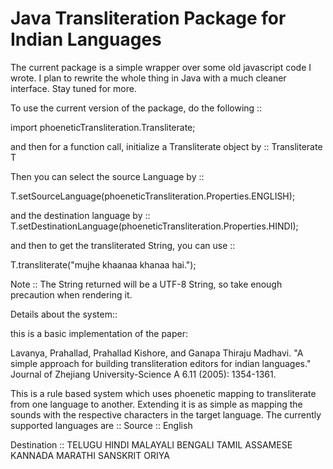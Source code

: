 # Java Transliteration Package for Indian Languages

The current package is a simple wrapper over some old javascript code I wrote.
I plan to rewrite the whole thing in Java with a much cleaner interface.
Stay tuned for more.

To use the current version of the package, do the following ::

import phoeneticTransliteration.Transliterate;

and then for a function call, initialize a Transliterate object by ::
Transliterate T 

Then you can select the source Language by ::

T.setSourceLanguage(phoeneticTransliteration.Properties.ENGLISH);

and the destination language by ::
T.setDestinationLanguage(phoeneticTransliteration.Properties.HINDI);

and then to get the transliterated String, you can use :: 

T.transliterate("mujhe khaanaa khanaa hai."); 

Note :: The String returned will be a UTF-8 String, so take enough precaution when rendering it.


Details about the system::

this is a basic implementation of the paper:

Lavanya, Prahallad, Prahallad Kishore, and Ganapa Thiraju Madhavi. "A simple approach for building transliteration editors for indian languages." Journal of Zhejiang University-Science A 6.11 (2005): 1354-1361.

This is a rule based system which uses phoenetic mapping to transliterate from one language to another. Extending it is as simple as 
mapping the sounds with the respective characters in the target language.
The currently supported languages are ::
Source ::
English

Destination ::
 TELUGU 
 HINDI 
 MALAYALI 
 BENGALI 
 TAMIL 
 ASSAMESE 
 KANNADA 
 MARATHI 
 SANSKRIT 
 ORIYA 

